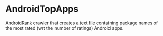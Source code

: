# AndroidTopApps

[AndroidRank](https://www.androidrank.org/) crawler that creates [a text file](https://raw.githubusercontent.com/packmad/AndroidTopApps/master/androidrank/output/topAppsByRatings.txt) 
containing package names of the most rated (wrt the number of ratings) Android apps.
